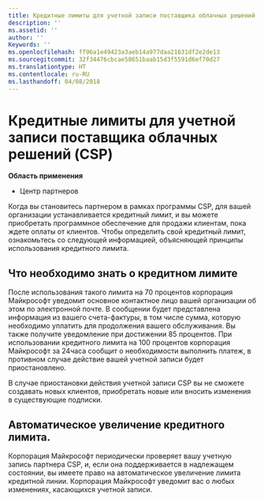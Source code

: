 ```yaml
---
title: Кредитные лимиты для учетной записи поставщика облачных решений (CSP) | Центр партнеров
description: ''
ms.assetid: ''
author: ''
Keywords: ''
ms.openlocfilehash: ff96a1e49423a3aeb14a977daa21631df2e2de13
ms.sourcegitcommit: 32f34476cbcae58651baab15d3f5591d6ef70d27
ms.translationtype: HT
ms.contentlocale: ru-RU
ms.lasthandoff: 04/08/2018
---
```

# <a name="cloud-solution-provider-csp-account-credit-limits"></a>Кредитные лимиты для учетной записи поставщика облачных решений (CSP)

**Область применения**

- Центр партнеров

Когда вы становитесь партнером в рамках программы CSP, для вашей организации устанавливается кредитный лимит, и вы можете приобретать программное обеспечение для продажи клиентам, пока ждете оплаты от клиентов. Чтобы определить свой кредитный лимит, ознакомьтесь со следующей информацией, объясняющей принципы использования кредитного лимита.  

## <a name="what-you-need-to-know-about-your-credit-limit"></a>Что необходимо знать о кредитном лимите

После использования такого лимита на 70 процентов корпорация Майкрософт уведомит основное контактное лицо вашей организации об этом по электронной почте. В сообщении будет представлена информация из вашего счета-фактуры, в том числе сумма, которую необходимо уплатить для продолжения вашего обслуживания. Вы также получите уведомление при достижении 85 процентов. При использовании кредитного лимита на 100 процентов корпорация Майкрософт за 24часа сообщит о необходимости выполнить платеж, в противном случае действие вашей учетной записи будет приостановлено. 

В случае приостановки действия учетной записи CSP вы не сможете создавать новых клиентов, приобретать новые или вносить изменения в существующие подписки.

## <a name="automatic-credit-limit-increase"></a>Автоматическое увеличение кредитного лимита.

Корпорация Майкрософт периодически проверяет вашу учетную запись партнера CSP, и, если она поддерживается в надлежащем состоянии, вы имеете право на автоматическое увеличение лимита кредитной линии. Корпорация Майкрософт уведомит вас о любых изменениях, касающихся учетной записи. 